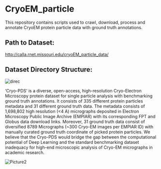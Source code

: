 # CryoEM_particle
This repository contains scripts used to crawl, download, process and annotate CryoEM protein particle data with ground truth annotations.

## Path to Dataset:
http://calla.rnet.missouri.edu/cryoEM_particle_data/

## Dataset Directory Structure:
![direc](https://user-images.githubusercontent.com/24986485/214904761-94030d5e-ff8a-4286-a2d5-e6c2466195e0.jpg)


‘Cryo-PDS’ is a diverse, open-access, high-resolution Cryo-Electron Microscopy protein dataset for single particle analysis with benchmarking ground truth annotations. It consists of 335 different protein particles metadata and 31 different ground truth data. The metadata consists of 1,698,802 high resolution (<4 A) micrographs deposited in Electron Microscopy Public Image Archive (EMPIAR) with its corresponding FPT and Globus data download links. Moreover, 31 ground truth data consist of diversified 8789 Micrographs (~300 Cryo-EM images per EMPIAR ID) with manually curated ground truth coordinate of picked protein particles. We believe that the Cryo-PDS would bridge the gap between the computational potential of Deep Learning and the standard benchmarking dataset inadequacy for high-end microscopic analysis of Cryo-EM micrographs in academic research. 


![Picture2](https://user-images.githubusercontent.com/24986485/214904420-cc5c3bc3-9b3c-4fff-beb7-4e080a2c5169.jpg)

